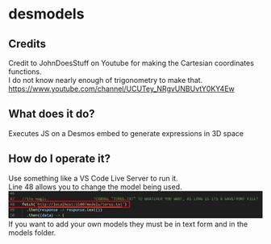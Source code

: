 # desmodels
## Credits
Credit to JohnDoesStuff on Youtube for making the Cartesian coordinates functions.<br>I do not know nearly enough of trigonometry to make that.<br>
https://www.youtube.com/channel/UCUTey_NRgvUNBUvtY0KY4Ew

## What does it do?
Executes JS on a Desmos embed to generate expressions in 3D space

## How do I operate it?
Use something like a VS Code Live Server to run it. <br>
Line 48 allows you to change the model being used. 
<img src="https://raw.githubusercontent.com/Nate0523/desmodels/readmeimages/Screenshot_21.png"></img>
If you want to add your own models they must be in text form and in the models folder.
